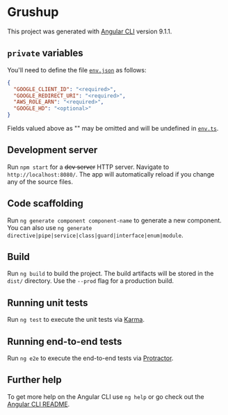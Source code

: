 # Grushup

This project was generated with [Angular CLI](https://github.com/angular/angular-cli) version 9.1.1.

## `private` variables

You'll need to define the file [`env.json`](env.json) as follows:

```json
{
  "GOOGLE_CLIENT_ID": "<required>",
  "GOOGLE_REDIRECT_URI": "<required>",
  "AWS_ROLE_ARN": "<required>",
  "GOOGLE_HD": "<optional>"
}
```

Fields valued above as "<optional>" may be omitted and will be undefined in [`env.ts`](src/environments/env.ts).

## Development server

Run `npm start` for a ~~dev server~~ HTTP server. Navigate to `http://localhost:8080/`. The app will automatically reload if you change any of the source files.

## Code scaffolding

Run `ng generate component component-name` to generate a new component. You can also use `ng generate directive|pipe|service|class|guard|interface|enum|module`.

## Build

Run `ng build` to build the project. The build artifacts will be stored in the `dist/` directory. Use the `--prod` flag for a production build.

## Running unit tests

Run `ng test` to execute the unit tests via [Karma](https://karma-runner.github.io).

## Running end-to-end tests

Run `ng e2e` to execute the end-to-end tests via [Protractor](http://www.protractortest.org/).

## Further help

To get more help on the Angular CLI use `ng help` or go check out the [Angular CLI README](https://github.com/angular/angular-cli/blob/master/README.md).

